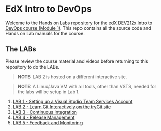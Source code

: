 # EdX Intro to DevOps #
Welcome to the Hands on Labs repository for the [edX DEV212x Intro to DevOps course (Module 1)](https://www.edx.org/course/introduction-devops-microsoft-dev212x-0).
This repo contains all the source code and Hands on Lab manuals for the course.

## The LABs ##
Please review the course material and videos before returning to this repository to do the LABs.

> **NOTE:** LAB 2 is hosted on a different interactive site.

> **NOTE:** A Linux/Java VM with all tools, other than VSTS, needed for the labs will be setup in Lab 1.

1. [LAB 1 - Setting up a Visual Studio Team Services Account](docs/Lab1-Linux_Java/edX-DEV212x-Lab1-Linux_Java.md)
1. [LAB 2 - Learn Git Interactively on the tryGit site](https://try.github.io/levels/1/challenges/1)
1. [LAB 3 - Continuous Integration](docs/Lab3-Linux_Java/edX-DEV212x-Lab3-Linux_Java.md)
1. [LAB 4 - Release Management](docs/Lab4-Linux_Java/edX-DEV212x-Lab4-Linux_Java.md)
1. [LAB 5 - Feedback and Monitoring](docs/Lab5-Linux_Java/edX-DEV212x-Lab5-Linux_Java.md)

